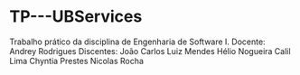 # TP---UBServices
Trabalho prático da disciplina de Engenharia de Software I.  Docente: Andrey Rodrigues  Discentes: João Carlos Luiz Mendes Hélio Nogueira Calil Lima Chyntia Prestes Nicolas Rocha
